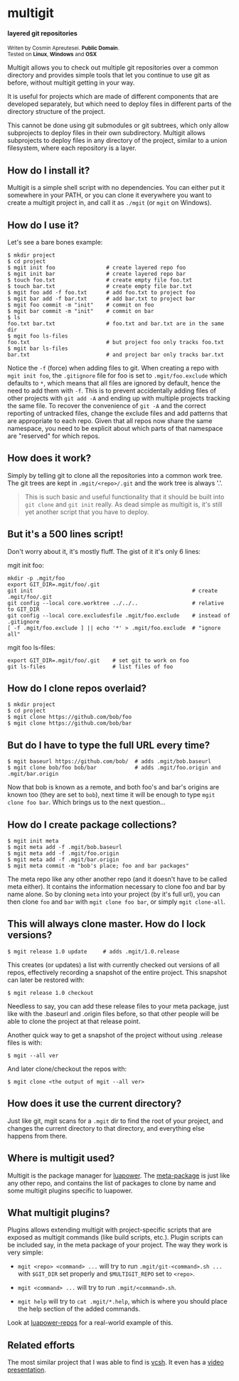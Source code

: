 # multigit

#### layered git repositories
<sub>Writen by Cosmin Apreutesei. **Public Domain**.</sub><br>
<sub>Tested on **Linux**, **Windows** and **OSX**</sub>

Multigit allows you to check out multiple git repositories over a
common directory and provides simple tools that let you continue
to use git as before, without multigit getting in your way.

It is useful for projects which are made of different components
that are developed separately, but which need to deploy files
in different parts of the directory structure of the project.

This cannot be done using git submodules or git subtrees, which
only allow subprojects to deploy files in their own subdirectory.
Multigit allows subprojects to deploy files in any directory of the
project, similar to a union filesystem, where each repository is a layer.

## How do I install it?

Multigit is a simple shell script with no dependencies. You can either
put it somewhere in your PATH, or you can clone it everywhere
you want to create a multigit project in, and call it as `./mgit`
(or `mgit` on Windows).

## How do I use it?

Let's see a bare bones example:

	$ mkdir project
	$ cd project
	$ mgit init foo                # create layered repo foo
	$ mgit init bar                # create layered repo bar
	$ touch foo.txt                # create empty file foo.txt
	$ touch bar.txt                # create empty file bar.txt
	$ mgit foo add -f foo.txt      # add foo.txt to project foo
	$ mgit bar add -f bar.txt      # add bar.txt to project bar
	$ mgit foo commit -m "init"    # commit on foo
	$ mgit bar commit -m "init"    # commit on bar
	$ ls
	foo.txt bar.txt                # foo.txt and bar.txt are in the same dir
	$ mgit foo ls-files
	foo.txt                        # but project foo only tracks foo.txt
	$ mgit bar ls-files
	bar.txt                        # and project bar only tracks bar.txt

Notice the `-f` (force) when adding files to git. When creating a repo with
`mgit init foo`, the `.gitignore` file for foo is set to
`.mgit/foo.exclude` which defaults to `*`, which means that
all files are ignored by default, hence the need to add them with `-f`.
This is to prevent accidentally adding files of other projects with
`git add -A` and ending up with multiple projects tracking the same file.
To recover the convenience of `git -A` and the correct reporting of
untracked files, change the exclude files and add patterns that are
appropriate to each repo. Given that all repos now share the same
namespace, you need to be explicit about which parts of that namespace
are "reserved" for which repos.

## How does it work?

Simply by telling git to clone all the repositories into a common
work tree. The git trees are kept in `.mgit/<repo>/.git` and the
work tree is always '.'.

> This is such basic and useful functionality that it should
be built into `git clone` and `git init` really. As dead simple
as multigit is, it's still yet another script that you have to deploy.

## But it's a 500 lines script!

Don't worry about it, it's mostly fluff. The gist of it it's only 6 lines:

mgit init foo:

	mkdir -p .mgit/foo
	export GIT_DIR=.mgit/foo/.git
	git init                                                  # create .mgit/foo/.git
	git config --local core.worktree ../../..                 # relative to GIT_DIR
	git config --local core.excludesfile .mgit/foo.exclude    # instead of .gitignore
	[ -f .mgit/foo.exclude ] || echo '*' > .mgit/foo.exclude  # "ignore all"

mgit foo ls-files:

	export GIT_DIR=.mgit/foo/.git    # set git to work on foo
	git ls-files                     # list files of foo

## How do I clone repos overlaid?

	$ mkdir project
	$ cd project
	$ mgit clone https://github.com/bob/foo
	$ mgit clone https://github.com/bob/bar

## But do I have to type the full URL every time?

	$ mgit baseurl https://github.com/bob/  # adds .mgit/bob.baseurl
	$ mgit clone bob/foo bob/bar            # adds .mgit/foo.origin and .mgit/bar.origin

Now that bob is known as a remote, and both foo's and bar's origins are
known too (they are set to `bob`), next time it will be enough to type
`mgit clone foo bar`. Which brings us to the next question...

## How do I create package collections?

	$ mgit init meta
	$ mgit meta add -f .mgit/bob.baseurl
	$ mgit meta add -f .mgit/foo.origin
	$ mgit meta add -f .mgit/bar.origin
	$ mgit meta commit -m "bob's place; foo and bar packages"

The meta repo like any other another repo (and it doesn't have to be
called meta either). It contains the information necessary to clone
foo and bar by name alone. So by cloning `meta` into your project
(by it's full url), you can then clone `foo` and `bar` with
`mgit clone foo bar`, or simply `mgit clone-all`.

## This will always clone master. How do I lock versions?

	$ mgit release 1.0 update     # adds .mgit/1.0.release

This creates (or updates) a list with currently checked out versions
of all repos, effectively recording a snapshot of the entire project.
This snapshot can later be restored with:

	$ mgit release 1.0 checkout

Needless to say, you can add these release files to your meta package,
just like with the .baseurl and .origin files before, so that other people
will be able to clone the project at that release point.

Another quick way to get a snapshot of the project without using .release
files is with:

	$ mgit --all ver

And later clone/checkout the repos with:

	$ mgit clone <the output of mgit --all ver>

## How does it use the current directory?

Just like git, mgit scans for a `.mgit` dir to find the root of your project,
and changes the current directory to that directory, and everything else
happens from there.

## Where is multigit used?

Multigit is the package manager for [luapower](https://luapower.com).
The [meta-package](https://github.com/luapower/luapower-repos) is just
like any other repo, and contains the list of packages to clone by name
and some multigit plugins specific to luapower.

## What multigit plugins?

Plugins allows extending multigit with project-specific scripts
that are exposed as multigit commands (like build scripts, etc.).
Plugin scripts can be included say, in the meta package of your project.
The way they work is very simple:

  * `mgit <repo> <command> ...` will try to run
    `.mgit/git-<command>.sh ...` with `$GIT_DIR` set properly
    and `$MULTIGIT_REPO` set to `<repo>`.

  * `mgit <command> ...` will try to run `.mgit/<command>.sh`.

  * `mgit help` will try to `cat .mgit/*.help`, which is where you should
    place the help section of the added commands.

Look at [luapower-repos](https://github.com/luapower/luapower-repos)
for a real-world example of this.

## Related efforts

The most similar project that I was able to find is [vcsh](https://github.com/RichiH/vcsh).
It even has a [video presentation](http://mirror.as35701.net/video.fosdem.org//2012/lightningtalks/vcsh.webm).
